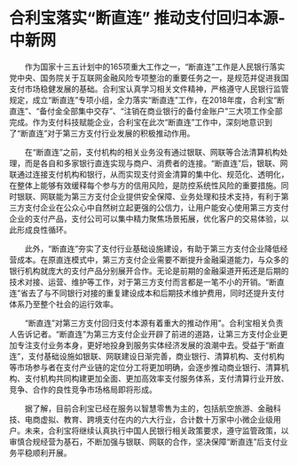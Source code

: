 # 合利宝落实“断直连” 推动支付回归本源-中新网

　　作为国家十三五计划中的165项重大工作之一，“断直连”工作是人民银行落实党中央、国务院关于互联网金融风险专项整治的重要任务之一，是规范并促进我国支付市场稳健发展的基础。合利宝认真学习相关文件精神，严格遵守人民银行监管规定，成立“断直连”专项小组，全力落实“断直连”工作，在2018年度，合利宝“断直连”、“备付金全部集中交存”、“注销在商业银行的备付金账户”三大项工作全部完成。作为支付科技赋能企业，合利宝在此次“断直连”工作中，深刻地意识到了“断直连”对于第三方支付行业发展的积极推动作用。

　　在“断直连”之前，支付机构的相关业务没有通过银联、网联等合法清算机构处理，而是各自和多家银行直连实现与商户、消费者的连接。“断直连”后，银联、网联通过连接支付机构和银行，从而实现支付资金清算的集中化、规范化、透明化，在整体上能够有效缓释每个参与方的信用风险，是防控系统性风险的重要措施。同时银联、网联能为第三方支付企业提供安全保障、业务处理和技术支持，有利于第三方支付企业在公众心中自然树立起更强的公信力，让用户能安心使用第三方支付企业的支付产品，支付公司可以集中精力聚焦场景拓展，优化客户的交易体验，以此形成良性循环。

　　此外，“断直连”夯实了支付行业基础设施建设，有助于第三方支付企业降低经营成本。在原直连模式中，第三方支付企业需要不断提升金融渠道能力，与众多的银行机构就庞大的支付产品分别展开合作。无论是前期的金融渠道开拓还是后期的技术对接、运营、维护等工作，对于第三方支付而言都是一笔不小的开销。“断直连”省去了与不同银行对接的重复建设成本和后期技术维护费用，同时还提升支付体系乃至整个社会的运行效率。

　　“断直连”对第三方支付回归支付本源有着重大的推动作用”。合利宝相关负责人告诉记者。“断直连”为第三方支付企业开辟了前进的道路，让第三方支付企业更加专注支付业务本身，更好地投身到服务实体经济发展的浪潮中去。受益于“断直连”，支付基础设施如银联、网联建设日渐完善，商业银行、清算机构、支付机构等市场参与者在支付产业链的定位分工将更加明确，会逐步推动商业银行、清算机构、支付机构共同构建更加全面、更加高效率支付服务体系，支付清算行业开放、竞争、合作的良性竞争市场格局即将形成。

　　据了解，目前合利宝已经在服务以智慧零售为主的，包括航空旅游、金融科技、电商虚拟、教育、跨境支付在内的六大行业，合计数十万家中小微企业级用户。未来，合利宝将继续认真执行中国人民银行相关政策要求，遵守监管政策，以审慎合规经营为基石，不断加强与银联、网联的合作，坚决保障“断直连”后支付业务平稳顺利开展。
